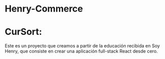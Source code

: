 # Henry-Commerce

# CurSort:
Este es un proyecto que creamos a partir de la educación recibida en Soy Henry, que consiste en crear una aplicación full-stack React desde cero.